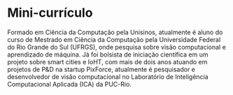 # Mini-currículo

Formado em Ciência da Computação pela Unisinos, atualmente é aluno do curso de Mestrado em Ciência da Computação pela Universidade Federal do Rio Grande do Sul (UFRGS), onde pesquisa sobre visão computacional e aprendizado de máquina. Já foi bolsista de iniciação científica em um projeto sobre smart cities e IoHT, com mais de dois anos atuando em projetos de P&D na startup PixForce, atualmente é pesquisador e desenvolvedor de visão computacional no Laboratório de Inteligência Computacional Aplicada (ICA) da PUC-Rio.